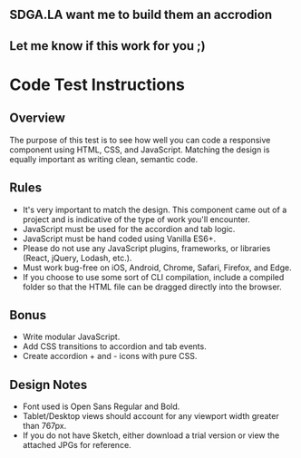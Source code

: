 ## SDGA.LA want me to build them an accrodion

## Let me know if this work for you ;)

# Code Test Instructions

## Overview

The purpose of this test is to see how well you can code a responsive component using HTML, CSS, and JavaScript. Matching the design is equally important as writing clean, semantic code.

## Rules

- It's very important to match the design. This component came out of a project and is indicative of the type of work you'll encounter.
- JavaScript must be used for the accordion and tab logic.
- JavaScript must be hand coded using Vanilla ES6+.
- Please do not use any JavaScript plugins, frameworks, or libraries (React, jQuery, Lodash, etc.).
- Must work bug-free on iOS, Android, Chrome, Safari, Firefox, and Edge.
- If you choose to use some sort of CLI compilation, include a compiled folder so that the HTML file can be dragged directly into the browser.

## Bonus

- Write modular JavaScript.
- Add CSS transitions to accordion and tab events.
- Create accordion + and - icons with pure CSS.

## Design Notes

- Font used is Open Sans Regular and Bold.
- Tablet/Desktop views should account for any viewport width greater than 767px.
- If you do not have Sketch, either download a trial version or view the attached JPGs for reference.
